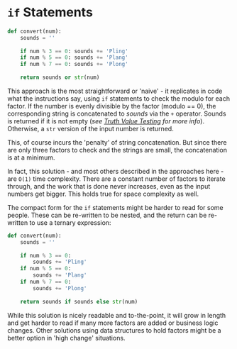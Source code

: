 # `if` Statements

```python
def convert(num):
    sounds = ''
    
    if num % 3 == 0: sounds += 'Pling'
    if num % 5 == 0: sounds += 'Plang'
    if num % 7 == 0: sounds += 'Plong'
        
    return sounds or str(num)
```


This approach is the most straightforward or 'naive' - it replicates in code what the instructions say, using `if` statements to check the modulo for each factor.
If the number is evenly divisible by the factor (modulo == 0), the corresponding string is concatenated to  _sounds_ via the `+` operator.
Sounds is returned if it is not empty (_see [Truth Value Testing][truth-value-testing] for more info_).
Otherwise, a `str` version of the input number is returned.

This, of course incurs the 'penalty' of string concatenation.
But since there are only three factors to check and the strings are small, the concatenation is at a minimum.

In fact, this solution - and most others described in the approaches here - are `O(1)` time complexity.
There are a constant number of factors to iterate through, and the work that is done never increases, even as the input numbers get bigger.
This holds true for space complexity as well.

The compact form for the `if` statements might be harder to read for some people.
These can be re-written to be nested, and the return can be re-written to use a ternary expression:

```python
def convert(num):
    sounds = ''
    
    if num % 3 == 0: 
        sounds += 'Pling'
    if num % 5 == 0: 
        sounds += 'Plang'
    if num % 7 == 0: 
        sounds += 'Plong'
        
    return sounds if sounds else str(num)
```

While this solution is nicely readable and to-the-point, it will grow in length and get harder to read if many more factors are added or business logic changes.
Other solutions using data structures to hold factors might be a better option in 'high change' situations.

[truth-value-testing]: https://docs.python.org/3/library/stdtypes.html#truth-value-testing
